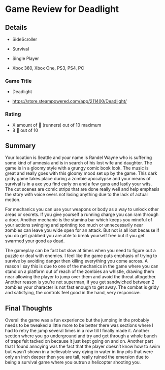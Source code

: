 # Game Review for Deadlight

## Details

- SideScroller

- Survival

- Single Player

- Xbox 360, Xbox One, PS3, PS4, PC

### Game Title

- Deadlight

- https://store.steampowered.com/app/211400/Deadlight/

### Rating
- X amount of :runner: (runners) out of 10 maximum
- 8 :runner: out of 10

## Summary

Your location is Seattle and your name is Randel Wayne who is suffering some kind of amnesia and is in search of his lost wife and daughter. The game is in a gloomy style with a grungy comic book look. The music is great and really goes with this gloomy mood set up by the game. This dark gridy game takes place during a zombie apocalypse and your means of survival is in a axe you find early on and a few guns and lastly your wits. The cut scenes are comic strips that are done really well and help emphasis the story with voice overs not losing anything due to the lack of actual motion.

For mechanics you can use your weapons or body as a way to unlock other areas or secrets. If you give yourself a running charge you can ram through a door. Another mechanic is the stamina bar which keeps you mindful of your actions swinging and sprinting too much or unnecessarily near zombies can leave you wide open for an attack. But not is all lost because if you do get grabbed you are able to break yourself free but if you get swarmed your good as dead.

The gameplay can be fast but slow at times when you need to figure out a puzzle or deal with enemies. I feel like the game puts emphasis of trying to survive by avoiding danger then killing everything you come across. A reason I say this is due to one of the mechanics in the game where you can stand on a platform out of reach of the zombies an whistle, drawing them near allowing the player to jump over them and avoid the threat altogether. Another reason is you’re not superman, if you get sandwiched between 2 zombies your character is not fast enough to get away.  The combat is gridy and satisfying, the controls feel good in the hand, very responsive.



## Final Thoughts

Overall the game was a fun experience but the jumping in the probably needs to be tweaked a little more to be better there was sections where I had to retry the jump several times in a row till I finally made it. Another section where you go underground and try and get through a whole bunch of traps felt tacked on because it just kept going on and on. Another part that I found annoying was the fact that the player doesn’t know how to swim but wasn’t shown in a believable way dying in water in tiny pits that were only an inch deeper then you are tall, really ruined the emersion due to being a survival game where you outrun a helicopter shooting you.
